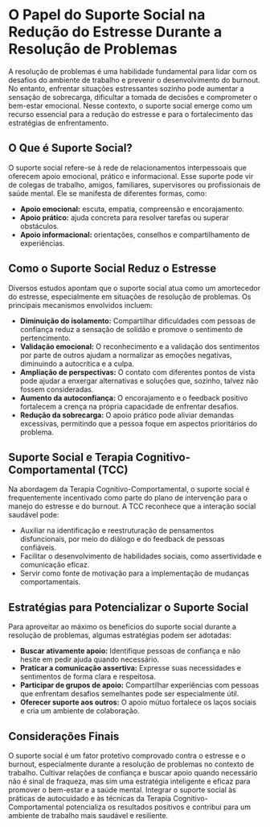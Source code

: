 # O Papel do Suporte Social na Redução do Estresse Durante a Resolução de Problemas

A resolução de problemas é uma habilidade fundamental para lidar com os desafios do ambiente de trabalho e prevenir o desenvolvimento do burnout. No entanto, enfrentar situações estressantes sozinho pode aumentar a sensação de sobrecarga, dificultar a tomada de decisões e comprometer o bem-estar emocional. Nesse contexto, o suporte social emerge como um recurso essencial para a redução do estresse e para o fortalecimento das estratégias de enfrentamento.

## O Que é Suporte Social?

O suporte social refere-se à rede de relacionamentos interpessoais que oferecem apoio emocional, prático e informacional. Esse suporte pode vir de colegas de trabalho, amigos, familiares, supervisores ou profissionais de saúde mental. Ele se manifesta de diferentes formas, como:

- **Apoio emocional:** escuta, empatia, compreensão e encorajamento.
- **Apoio prático:** ajuda concreta para resolver tarefas ou superar obstáculos.
- **Apoio informacional:** orientações, conselhos e compartilhamento de experiências.

## Como o Suporte Social Reduz o Estresse

Diversos estudos apontam que o suporte social atua como um amortecedor do estresse, especialmente em situações de resolução de problemas. Os principais mecanismos envolvidos incluem:

- **Diminuição do isolamento:** Compartilhar dificuldades com pessoas de confiança reduz a sensação de solidão e promove o sentimento de pertencimento.
- **Validação emocional:** O reconhecimento e a validação dos sentimentos por parte de outros ajudam a normalizar as emoções negativas, diminuindo a autocrítica e a culpa.
- **Ampliação de perspectivas:** O contato com diferentes pontos de vista pode ajudar a enxergar alternativas e soluções que, sozinho, talvez não fossem consideradas.
- **Aumento da autoconfiança:** O encorajamento e o feedback positivo fortalecem a crença na própria capacidade de enfrentar desafios.
- **Redução da sobrecarga:** O apoio prático pode aliviar demandas excessivas, permitindo que a pessoa foque em aspectos prioritários do problema.

## Suporte Social e Terapia Cognitivo-Comportamental (TCC)

Na abordagem da Terapia Cognitivo-Comportamental, o suporte social é frequentemente incentivado como parte do plano de intervenção para o manejo do estresse e do burnout. A TCC reconhece que a interação social saudável pode:

- Auxiliar na identificação e reestruturação de pensamentos disfuncionais, por meio do diálogo e do feedback de pessoas confiáveis.
- Facilitar o desenvolvimento de habilidades sociais, como assertividade e comunicação eficaz.
- Servir como fonte de motivação para a implementação de mudanças comportamentais.

## Estratégias para Potencializar o Suporte Social

Para aproveitar ao máximo os benefícios do suporte social durante a resolução de problemas, algumas estratégias podem ser adotadas:

- **Buscar ativamente apoio:** Identifique pessoas de confiança e não hesite em pedir ajuda quando necessário.
- **Praticar a comunicação assertiva:** Expresse suas necessidades e sentimentos de forma clara e respeitosa.
- **Participar de grupos de apoio:** Compartilhar experiências com pessoas que enfrentam desafios semelhantes pode ser especialmente útil.
- **Oferecer suporte aos outros:** O apoio mútuo fortalece os laços sociais e cria um ambiente de colaboração.

## Considerações Finais

O suporte social é um fator protetivo comprovado contra o estresse e o burnout, especialmente durante a resolução de problemas no contexto de trabalho. Cultivar relações de confiança e buscar apoio quando necessário não é sinal de fraqueza, mas sim uma estratégia inteligente e eficaz para promover o bem-estar e a saúde mental. Integrar o suporte social às práticas de autocuidado e às técnicas da Terapia Cognitivo-Comportamental potencializa os resultados positivos e contribui para um ambiente de trabalho mais saudável e resiliente.
